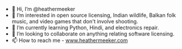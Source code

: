 - 👋 Hi, I’m @heathermeeker
- 👀 I’m interested in open source licensing, Indian wildlife, Balkan folk music, and video games that don't involve shooting.
- 🌱 I’m currently learning Python, Hindi, and electronics repair.
- 💞️ I’m looking to collaborate on anything relating software licensing.
- 📫 How to reach me - www.heathermeeker.com

<!---
heathermeeker/heathermeeker is a ✨ special ✨ repository because its `README.md` (this file) appears on your GitHub profile.
You can click the Preview link to take a look at your changes.
--->
